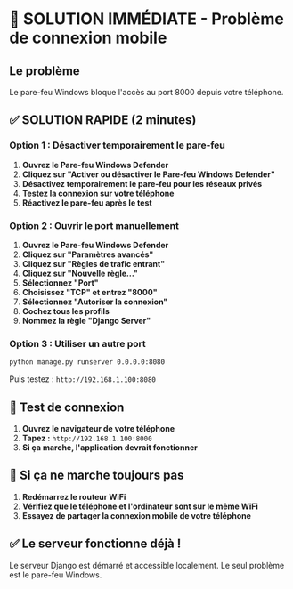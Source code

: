 # 🚨 SOLUTION IMMÉDIATE - Problème de connexion mobile

## Le problème
Le pare-feu Windows bloque l'accès au port 8000 depuis votre téléphone.

## ✅ SOLUTION RAPIDE (2 minutes)

### Option 1 : Désactiver temporairement le pare-feu
1. **Ouvrez le Pare-feu Windows Defender**
2. **Cliquez sur "Activer ou désactiver le Pare-feu Windows Defender"**
3. **Désactivez temporairement le pare-feu pour les réseaux privés**
4. **Testez la connexion sur votre téléphone**
5. **Réactivez le pare-feu après le test**

### Option 2 : Ouvrir le port manuellement
1. **Ouvrez le Pare-feu Windows Defender**
2. **Cliquez sur "Paramètres avancés"**
3. **Cliquez sur "Règles de trafic entrant"**
4. **Cliquez sur "Nouvelle règle..."**
5. **Sélectionnez "Port"**
6. **Choisissez "TCP" et entrez "8000"**
7. **Sélectionnez "Autoriser la connexion"**
8. **Cochez tous les profils**
9. **Nommez la règle "Django Server"**

### Option 3 : Utiliser un autre port
```bash
python manage.py runserver 0.0.0.0:8080
```
Puis testez : `http://192.168.1.100:8080`

## 📱 Test de connexion
1. **Ouvrez le navigateur de votre téléphone**
2. **Tapez :** `http://192.168.1.100:8000`
3. **Si ça marche, l'application devrait fonctionner**

## 🔧 Si ça ne marche toujours pas
1. **Redémarrez le routeur WiFi**
2. **Vérifiez que le téléphone et l'ordinateur sont sur le même WiFi**
3. **Essayez de partager la connexion mobile de votre téléphone**

## ✅ Le serveur fonctionne déjà !
Le serveur Django est démarré et accessible localement. Le seul problème est le pare-feu Windows.



